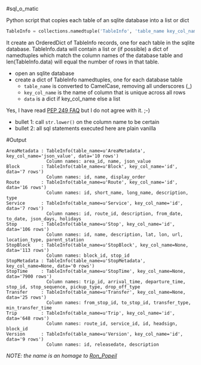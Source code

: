 #sql_o_matic

Python script that copies each table of an sqlite database into a list or dict

```python
TableInfo = collections.namedtuple('TableInfo', 'table_name key_col_name data')
```

It create an OrderedDict of TableInfo records, one for each table in the
sqlite database.  TableInfo.data will contain a list or (if possible) a
dict of namedtuples which match the column names of the database table
and len(TableInfo.data) will equal the number of rows in that table.

* open an sqlite database
* create a dict of TableInfo namedtuples, one for each database table
   * `table_name` is converted to CamelCase, removing all underscores (_)
   * `key_col_name` is the name of column that is unique across all rows
   * `data` is a dict if key_col_name else a list

Yes, I have read [PEP 249 FAQ](https://www.python.org/dev/peps/pep-0249/#frequently-asked-questions) but I do not agree with it.  ;-)

* bullet 1: call `str.lower()` on the column name to be certain
* bullet 2: all sql statements executed here are plain vanilla

#Output

```
AreaMetadata : TableInfo(table_name=u'AreaMetadata', key_col_name='json_value', data='10 rows')
               Column names: area_id, name, json_value
Block        : TableInfo(table_name=u'Block', key_col_name='id', data='7 rows')
               Column names: id, name, display_order
Route        : TableInfo(table_name=u'Route', key_col_name='id', data='16 rows')
               Column names: id, short_name, long_name, description, type
Service      : TableInfo(table_name=u'Service', key_col_name='id', data='7 rows')
               Column names: id, route_id, description, from_date, to_date, json_days, holidays
Stop         : TableInfo(table_name=u'Stop', key_col_name='id', data='106 rows')
               Column names: id, name, description, lat, lon, url, location_type, parent_station
StopBlock    : TableInfo(table_name=u'StopBlock', key_col_name=None, data='113 rows')
               Column names: block_id, stop_id
StopMetadata : TableInfo(table_name=u'StopMetadata', key_col_name=None, data='0 rows')
StopTime     : TableInfo(table_name=u'StopTime', key_col_name=None, data='7900 rows')
               Column names: trip_id, arrival_time, departure_time, stop_id, stop_sequence, pickup_type, drop_off_type
Transfer     : TableInfo(table_name=u'Transfer', key_col_name=None, data='25 rows')
               Column names: from_stop_id, to_stop_id, transfer_type, min_transfer_time
Trip         : TableInfo(table_name=u'Trip', key_col_name='id', data='648 rows')
               Column names: route_id, service_id, id, headsign, block_id
Version      : TableInfo(table_name=u'Version', key_col_name='id', data='9 rows')
               Column names: id, releasedate, description
```

_NOTE: the name is an homage to [Ron_Popeil](https://en.m.wikipedia.org/wiki/Ron_Popeil)_
